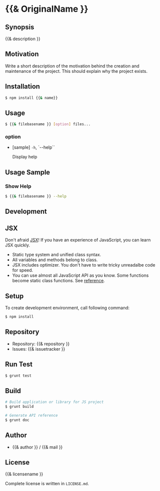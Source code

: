 {{& OriginalName }}
===========================================

Synopsis
---------------

{{& description }}

Motivation
---------------

Write a short description of the motivation behind the creation and maintenance of the project.
This should explain why the project exists.

Installation
---------------

```sh
$ npm install {{& name}}
```

Usage
---------------

```sh
$ {{& filebasename }} [option] files...
```

### option

*   [sample] `-h`, `--help``

    Display help

Usage Sample
-------------------

### Show Help

```sh
$ {{& filebasename }} --help
```

Development
-------------

## JSX

Don't afraid [JSX](http://jsx.github.io)! If you have an experience of JavaScript, you can learn JSX
quickly.

* Static type system and unified class syntax.
* All variables and methods belong to class.
* JSX includes optimizer. You don't have to write tricky unreadalbe code for speed.
* You can use almost all JavaScript API as you know. Some functions become static class functions. See [reference](http://jsx.github.io/doc/stdlibref.html).

## Setup

To create development environment, call following command:

```sh
$ npm install
```
## Repository

* Repository: {{& repository }}
* Issues: {{& issuetracker }}

## Run Test

```sh
$ grunt test
```

## Build

```sh
# Build application or library for JS project
$ grunt build

# Generate API reference
$ grunt doc

```

Author
---------

* {{& author }} / {{& mail }}

License
------------

{{& licensename }}

Complete license is written in `LICENSE.md`.

